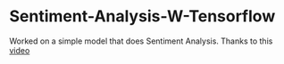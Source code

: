 # Sentiment-Analysis-W-Tensorflow
Worked on a simple model that does Sentiment Analysis. Thanks to this [video](https://www.youtube.com/watch?v=tPYj3fFJGjk)
